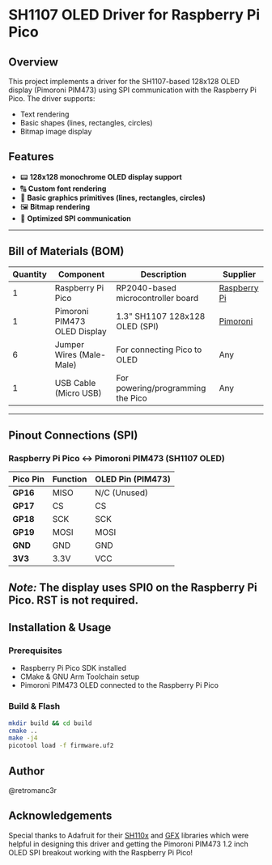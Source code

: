 # SH1107 OLED Driver for Raspberry Pi Pico

## Overview
This project implements a driver for the SH1107-based 128x128 OLED display (Pimoroni PIM473) using SPI communication with the Raspberry Pi Pico. The driver supports:

- Text rendering
- Basic shapes (lines, rectangles, circles)
- Bitmap image display

## Features
- 📟 **128x128 monochrome OLED display support**
- 🔠 **Custom font rendering**
- 📏 **Basic graphics primitives (lines, rectangles, circles)**
- 🖼️ **Bitmap rendering**
- 🔌 **Optimized SPI communication**

---

## Bill of Materials (BOM)

| Quantity | Component                  | Description                             | Supplier |
|----------|----------------------------|-----------------------------------------|----------|
| 1        | Raspberry Pi Pico           | RP2040-based microcontroller board     | [Raspberry Pi](https://www.raspberrypi.com/documentation/microcontrollers/pico-series.html) |
| 1        | Pimoroni PIM473 OLED Display | 1.3" SH1107 128x128 OLED (SPI)         | [Pimoroni](https://shop.pimoroni.com/products/1-12-oled-breakout) |
| 6        | Jumper Wires (Male-Male)    | For connecting Pico to OLED            | Any      |
| 1        | USB Cable (Micro USB)       | For powering/programming the Pico      | Any      |

---

## Pinout Connections (SPI)

### Raspberry Pi Pico ↔ Pimoroni PIM473 (SH1107 OLED)

| Pico Pin | Function | OLED Pin (PIM473) |
|----------|----------|-------------------|
| **GP16** | MISO     | N/C (Unused)      |
| **GP17** | CS       | CS                |
| **GP18** | SCK      | SCK               |
| **GP19** | MOSI     | MOSI              |
| **GND**  | GND      | GND               |
| **3V3**  | 3.3V     | VCC               |

*Note:* The display uses **SPI0** on the Raspberry Pi Pico.
RST is not required.
---

## Installation & Usage
### Prerequisites
- Raspberry Pi Pico SDK installed
- CMake & GNU Arm Toolchain setup
- Pimoroni PIM473 OLED connected to the Raspberry Pi Pico

### Build & Flash
```sh
mkdir build && cd build
cmake ..
make -j4
picotool load -f firmware.uf2
```

## Author
@retromanc3r

## Acknowledgements
Special thanks to Adafruit for their [SH110x](https://github.com/adafruit/Adafruit_SH110x) and [GFX](https://github.com/adafruit/Adafruit-GFX-Library) libraries which were helpful in designing this driver and getting the Pimoroni PIM473 1.2 inch OLED SPI breakout working with the Raspberry Pi Pico!
